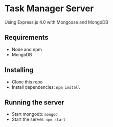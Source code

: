 # Task Manager Server

Using Express.js 4.0 with Mongoose and MongoDB

## Requirements

- Node and npm
- MongoDB

## Installing

- Clone this repo
- Install dependencies: `npm install`

## Running the server

- Start mongodb: `mongod`
- Start the server: `npm start`
